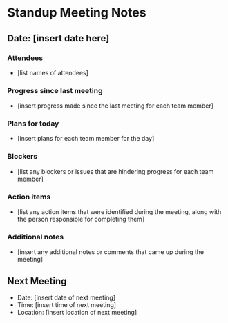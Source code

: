 # Standup Meeting Notes

## Date: [insert date here]

### Attendees
- [list names of attendees]

### Progress since last meeting
- [insert progress made since the last meeting for each team member]

### Plans for today
- [insert plans for each team member for the day]

### Blockers
- [list any blockers or issues that are hindering progress for each team member]

### Action items
- [list any action items that were identified during the meeting, along with the person responsible for completing them]

### Additional notes
- [insert any additional notes or comments that came up during the meeting]

## Next Meeting
- Date: [insert date of next meeting]
- Time: [insert time of next meeting]
- Location: [insert location of next meeting]